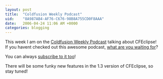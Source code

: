 ```yaml
---
layout: post
title:  "Coldfusion Weekly Podcast"
uid:	"8A987AB4-AF76-C676-98B8A755CD0F8AAA"
date:   2006-04-24 11:06 AM +0000
categories: blogging
---
```

<p>This week I am on the <a href="http://www.coldfusionweekly.com/">Coldfusion Weekly Podcast</a> talking about CFEclipse! If you havent checked out this awesome podcast, <a href="http://media.libsyn.com/media/coldfusionweekly/cfweekly_1.5_final.mp3">what are you waiting for</a>?</p>
<p>You can always <a href="http://phobos.apple.com/WebObjects/MZStore.woa/wa/viewPodcast?id=135268416&amp;s=143441">subscribe to it too</a>!</p>
<p>There will be some funky new features in the 1.3 version of CFEclipse, so stay tuned!</p>
<p>&nbsp;</p>